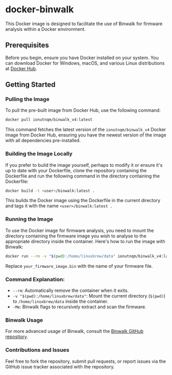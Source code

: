 # docker-binwalk
This Docker image is designed to facilitate the use of Binwalk for firmware analysis within a Docker environment.
## Prerequisites

Before you begin, ensure you have Docker installed on your system. You can download Docker for Windows, macOS, and various Linux distributions at [Docker Hub](https://www.docker.com/products/docker-hub/).

## Getting Started

### Pulling the Image

To pull the pre-built image from Docker Hub, use the following command:

```sh
docker pull ionutnqm/binwalk_v4:latest
```

This command fetches the latest version of the `ionutnqm/binwalk_v4` Docker image from Docker Hub, ensuring you have the newest version of the image with all dependencies pre-installed.

### Building the Image Locally
If you prefer to build the image yourself, perhaps to modify it or ensure it's up to date with your Dockerfile, clone the repository containing the Dockerfile and run the following command in the directory containing the Dockerfile:

```sh
docker build -t <user>/binwalk:latest .
```

This builds the Docker image using the Dockerfile in the current directory and tags it with the name `<user>/binwalk:latest .`

### Running the Image
To use the Docker image for firmware analysis, you need to mount the directory containing the firmware image you wish to analyse to the appropriate directory inside the container. Here's how to run the image with Binwalk:

```sh
docker run --rm -v "$(pwd):/home/linuxbrew/data" ionutnqm/binwalk_v4:latest -Me /home/linuxbrew/data/your_firmware_image.bin
```

Replace `your_firmware_image.bin` with the name of your firmware file.

### Command Explanation:
* `--rm`: Automatically remove the container when it exits.
* `-v "$(pwd):/home/linuxbrew/data"`: Mount the current directory (`$(pwd)`) to `/home/linuxbrew/data` inside the container.
* `-Me`: Binwalk flags to recursively extract and scan the firmware.

### Binwalk Usage
For more advanced usage of Binwalk, consult the [Binwalk GitHub repository](https://github.com/ReFirmLabs/binwalk).

### Contributions and Issues
Feel free to fork the repository, submit pull requests, or report issues via the GitHub issue tracker associated with the repository.